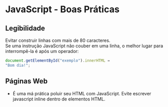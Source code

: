 # JavaScript - Boas Práticas

## Legibilidade

Evitar construir linhas com mais de 80 caracteres.  
Se uma instrução JavaScript não couber em uma linha, o melhor lugar para interrompê-la é após um operador:

~~~javascript
document.getElementById("exemplo").innerHTML =
"Bom dia!";
~~~
  

## Páginas Web

- É uma má prática poluir seu HTML com JavaScript. Evite escrever javascript inline dentro de elementos HTML.

